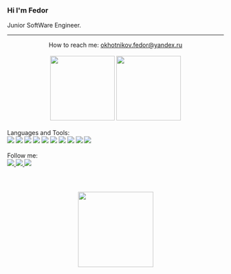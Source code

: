 ### Hi I'm Fedor

Junior SoftWare Engineer.
  
---

<div align='center'>
    How to reach me: <a href="mailto:okhotnikov.fedor@yandex.ru">okhotnikov.fedor@yandex.ru</a>
</div>

<br>
<div align='center'>
    <img height=150 src="https://github-readme-stats.vercel.app/api?username=OkhotnikovFN&show_icons=true&count_private=true"/>
    <img height=150 src="https://github-readme-stats.vercel.app/api/top-langs/?username=OkhotnikovFN&layout=compact"/>
</div>

<br/>
Languages and Tools:
<div>
    <img src="https://img.shields.io/badge/Python-3776AB?style=for-the-badge&logo=python&logoColor=white"/>
    <img src="https://img.shields.io/badge/HTML-239120?style=for-the-badge&logo=html5&logoColor=white"/>
    <img src="https://img.shields.io/badge/CSS-239120?&style=for-the-badge&logo=css3&logoColor=white"/>
    <img src="https://img.shields.io/badge/JavaScript-F7DF1E?style=for-the-badge&logo=javascript&logoColor=black"/>
    <img src="https://img.shields.io/badge/SQLite-07405E?style=for-the-badge&logo=sqlite&logoColor=white"/>
    <img src="https://img.shields.io/badge/Scss-CC6699?style=for-the-badge&logo=sass&logoColor=white"/>
    <img src="https://img.shields.io/badge/Django-092E20?style=for-the-badge&logo=django&logoColor=green"/>
    <img src="https://img.shields.io/badge/Git-F05032?style=for-the-badge&logo=git&logoColor=white"/>
    <img src="https://img.shields.io/badge/Postman-FF6C37?style=for-the-badge&logo=Postman&logoColor=white"/>
    <img src="https://img.shields.io/badge/pycharm-143?style=for-the-badge&logo=pycharm&logoColor=black&color=black&labelColor=green"/>
</div>

<br/>
Follow me:
<div>
    <a href ="https://www.linkedin.com/in/okhotnikovfn/" target="_blank">
        <img src="https://img.shields.io/badge/LinkedIn-0077B5?style=for-the-badge&logo=linkedin&logoColor=white"/>
    </a>
    <a href ="https://vk.com/okhotnikov.fedor/" target="_blank">
        <img src="https://img.shields.io/badge/вконтакте-%232E87FB.svg?&style=for-the-badge&logo=vk&logoColor=white"/>
    </a>
    <a href ="https://www.instagram.com/okhotnikov.fedor/" target="_blank">
        <img src="https://img.shields.io/badge/Instagram-E4405F?style=for-the-badge&logo=instagram&logoColor=white"/>
    </a>
</div>

<br/>
<div align="center" style="margin:40px 0;">
     <img width="175px" src="https://komarev.com/ghpvc/?username=OkhotnikovFN&color=DE002D">
</div>
<!--
**OkhotnikovFN/OkhotnikovFN** is a ✨ _special_ ✨ repository because its `README.md` (this file) appears on your GitHub profile.

Here are some ideas to get you started:

- 🔭 I’m currently working on ...
- 🌱 I’m currently learning ...
- 👯 I’m looking to collaborate on ...
- 🤔 I’m looking for help with ...
- 💬 Ask me about ...
- 📫 How to reach me: ...
- 😄 Pronouns: ...
- ⚡ Fun fact: ...
-->

